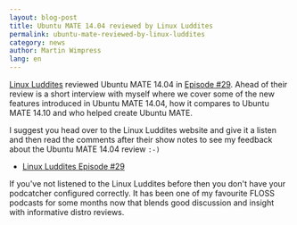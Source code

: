 ```yaml
--- 
layout: blog-post
title: Ubuntu MATE 14.04 reviewed by Linux Luddites
permalink: ubuntu-mate-reviewed-by-linux-luddites
category: news
author: Martin Wimpress
lang: en
---
```


[Linux Luddites](http://linuxluddites.com) reviewed Ubuntu MATE 14.04 in
[Episode #29](http://linuxluddites.com/shows/episode-29/). Ahead of their
review is a short interview with myself where we cover some of the new
features introduced in Ubuntu MATE 14.04, how it compares to Ubuntu MATE
14.10 and who helped create Ubuntu MATE.

I suggest you head over to the Linux Luddites website and give it a listen
and then read the comments after their show notes to see my feedback about
the Ubuntu MATE 14.04 review `:-)`

  * [Linux Luddites Episode #29](http://linuxluddites.com/shows/episode-29/)

If you've not listened to the Linux Luddites before then you don't have your
podcatcher configured correctly. It has been one of my favourite FLOSS podcasts
for some months now that blends good discussion and insight with informative
distro reviews.
